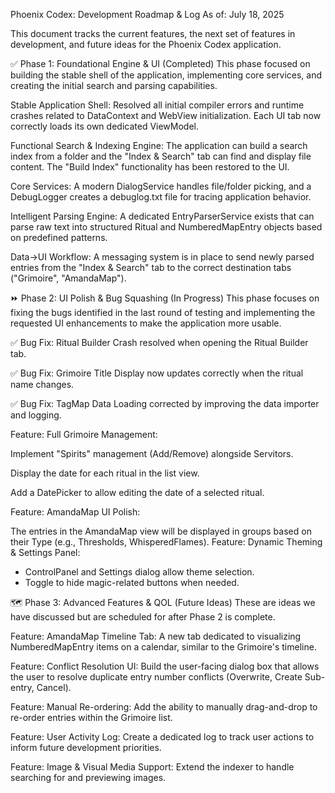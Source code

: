 Phoenix Codex: Development Roadmap & Log
As of: July 18, 2025

This document tracks the current features, the next set of features in development, and future ideas for the Phoenix Codex application.

✅ Phase 1: Foundational Engine & UI (Completed)
This phase focused on building the stable shell of the application, implementing core services, and creating the initial search and parsing capabilities.


Stable Application Shell: Resolved all initial compiler errors and runtime crashes related to DataContext and WebView initialization. Each UI tab now correctly loads its own dedicated ViewModel.




Functional Search & Indexing Engine: The application can build a search index from a folder and the "Index & Search" tab can find and display file content. The "Build Index" functionality has been restored to the UI.




Core Services: A modern DialogService handles file/folder picking, and a DebugLogger creates a debuglog.txt file for tracing application behavior.



Intelligent Parsing Engine: A dedicated EntryParserService exists that can parse raw text into structured Ritual and NumberedMapEntry objects based on predefined patterns.



Data->UI Workflow: A messaging system is in place to send newly parsed entries from the "Index & Search" tab to the correct destination tabs ("Grimoire", "AmandaMap").





⏩ Phase 2: UI Polish & Bug Squashing (In Progress)
This phase focuses on fixing the bugs identified in the last round of testing and implementing the requested UI enhancements to make the application more usable.

✅ Bug Fix: Ritual Builder Crash resolved when opening the Ritual Builder tab.

✅ Bug Fix: Grimoire Title Display now updates correctly when the ritual name changes.

✅ Bug Fix: TagMap Data Loading corrected by improving the data importer and logging.

Feature: Full Grimoire Management:

Implement "Spirits" management (Add/Remove) alongside Servitors.

Display the date for each ritual in the list view.

Add a DatePicker to allow editing the date of a selected ritual.

Feature: AmandaMap UI Polish:

The entries in the AmandaMap view will be displayed in groups based on their Type (e.g., Thresholds, WhisperedFlames).
Feature: Dynamic Theming & Settings Panel:
- ControlPanel and Settings dialog allow theme selection.
- Toggle to hide magic-related buttons when needed.

🗺️ Phase 3: Advanced Features & QOL (Future Ideas)
These are ideas we have discussed but are scheduled for after Phase 2 is complete.

Feature: AmandaMap Timeline Tab: A new tab dedicated to visualizing NumberedMapEntry items on a calendar, similar to the Grimoire's timeline.

Feature: Conflict Resolution UI: Build the user-facing dialog box that allows the user to resolve duplicate entry number conflicts (Overwrite, Create Sub-entry, Cancel).

Feature: Manual Re-ordering: Add the ability to manually drag-and-drop to re-order entries within the Grimoire list.

Feature: User Activity Log: Create a dedicated log to track user actions to inform future development priorities.

Feature: Image & Visual Media Support: Extend the indexer to handle searching for and previewing images.
